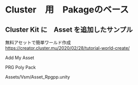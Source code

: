 # Cluster　用　Pakageのベース
## Cluster Kit に　Asset を追加したサンプル

無料アセットで簡単ワールド作成
https://creator.cluster.mu/2020/02/28/tutorial-world-create/

Add My Asset

PRG Poly Pack

Assets/Vsm/Asset_Rpgpp.unity
